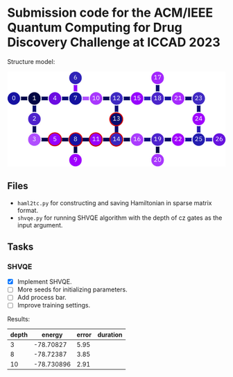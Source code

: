 # Submission code for the ACM/IEEE Quantum Computing for Drug Discovery Challenge at ICCAD 2023

Structure model:

![](.assets/Layout-of-ibmq-montreal.png)

## Files

- `haml2tc.py` for constructing and saving Hamiltonian in sparse matrix format.
- `shvqe.py` for running SHVQE algorithm with the depth of cz gates as the input argument.

## Tasks

### SHVQE

- [x] Implement SHVQE.
- [ ] More seeds for initializing parameters.
- [ ] Add process bar.
- [ ] Improve training settings.

Results:

| depth | energy     | error | duration |
| ----- | ------     | ----- | -------- |
| 3     | -78.70827  | 5.95  |          |
| 8     | -78.72387  | 3.85  |          |
| 10    | -78.730896 | 2.91  |          |
